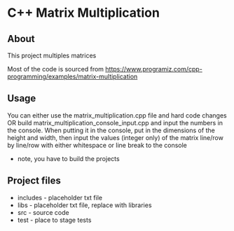 
# C++ Matrix Multiplication

## About

This project multiples matrices

Most of the code is sourced from
https://www.programiz.com/cpp-programming/examples/matrix-multiplication

## Usage

You can either use the matrix_multiplication.cpp file and 
hard code changes
OR
build matrix_multiplication_console_input.cpp and input
the numbers in the console. When putting it in the console, 
put in the dimensions of the height and width, then input the
values (integer only) of the matrix line/row by line/row with either 
whitespace or line break to the console

* note, you have to build the projects

## Project files

* includes - placeholder txt file
* libs - placeholder txt file, replace with libraries
* src - source code
* test - place to stage tests
